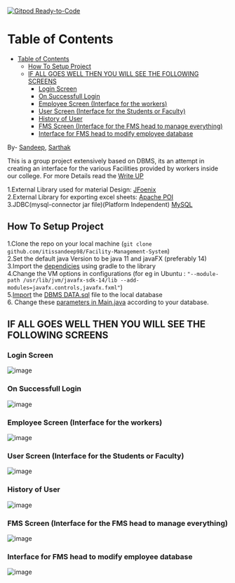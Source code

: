 [![Gitpod Ready-to-Code](https://img.shields.io/badge/Gitpod-Ready--to--Code-blue?logo=gitpod)](https://gitpod.io/#https://github.com/itissandeep98/Facility-Management-System)

# Table of Contents

- [Table of Contents](#table-of-contents)
	- [How To Setup Project](#how-to-setup-project)
	- [IF ALL GOES WELL THEN YOU WILL SEE THE FOLLOWING SCREENS](#if-all-goes-well-then-you-will-see-the-following-screens)
		- [Login Screen](#login-screen)
		- [On Successfull Login](#on-successfull-login)
		- [Employee Screen (Interface for the workers)](#employee-screen-interface-for-the-workers)
		- [User Screen (Interface for the Students or Faculty)](#user-screen-interface-for-the-students-or-faculty)
		- [History of User](#history-of-user)
		- [FMS Screen (Interface for the FMS head to manage everything)](#fms-screen-interface-for-the-fms-head-to-manage-everything)
		- [Interface for FMS head to modify employee database](#interface-for-fms-head-to-modify-employee-database)

 By- [Sandeep](https://github.com/itissandeep98), [Sarthak](https://github.com/sarthak144)

This is a group project extensively based on DBMS, its an attempt in creating an interface for the various Facilities provided by workers inside our college. For more Details read the [Write UP]( /Project%20Files/Work%20in%20Progress_Final%20Report.pdf )

1.External Library used for material Design: [JFoenix](https://github.com/jfoenixadmin/JFoenix)\
2.External Library for exporting excel sheets: [Apache POI](https://poi.apache.org/download.html)\
3.JDBC(mysql-connector jar file)(Platform Independent)  [MySQL](https://dev.mysql.com/downloads/connector/j/)

## How To Setup Project

1.Clone the repo on your local machine (`git clone github.com/itissandeep98/Facility-Management-System`) \
2.Set the default java Version to be java 11 and javaFX (preferably 14)\
3.Import the [dependicies](FMS/external%20libraries) using gradle to the library\
4.Change the VM options in configurations (for eg in Ubuntu : `"--module-path /usr/lib/jvm/javafx-sdk-14/lib --add-modules=javafx.controls,javafx.fxml"`)\
5.[Import](https://dev.mysql.com/doc/workbench/en/wb-admin-export-import-management.html) the [DBMS DATA.sql](/Project%20Files/DBMS%20DATA.sql) file to the local database \
6. Change these [parameters in Main.java](https://github.com/itissandeep98/Facility-Management-System/blob/610b0340fb665b589dddc2f4ca866069c8d42b60/FMS/src/sample/Main.java#L33-L34) according to your database.

## IF ALL GOES WELL THEN YOU WILL SEE THE FOLLOWING SCREENS

### Login Screen

![image](https://user-images.githubusercontent.com/44255731/80458729-de677d00-894e-11ea-9fc4-c3e21b61ca60.png)

### On Successfull Login

![image](https://user-images.githubusercontent.com/44255731/80458829-1373cf80-894f-11ea-9729-1609a5e004da.png)

### Employee Screen (Interface for the workers)

![image](https://user-images.githubusercontent.com/44255731/80458898-2b4b5380-894f-11ea-9b1d-f8535146a560.png)

### User Screen (Interface for the Students or Faculty)

![image](https://user-images.githubusercontent.com/44255731/80458945-428a4100-894f-11ea-9982-12af753d50b7.png)

### History of User

![image](https://user-images.githubusercontent.com/44255731/80458987-4e760300-894f-11ea-9e5e-4580ed79cedf.png)

### FMS Screen (Interface for the FMS head to manage everything)

![image](https://user-images.githubusercontent.com/44255731/80459056-6b123b00-894f-11ea-9be4-78955e62b07a.png)

### Interface for FMS head to modify employee database

![image](https://user-images.githubusercontent.com/44255731/80459081-76fdfd00-894f-11ea-996b-cf7a823406bf.png)
